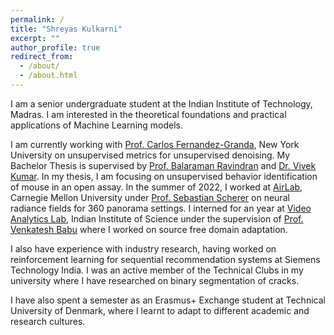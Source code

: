 ```yaml
---
permalink: /
title: "Shreyas Kulkarni"
excerpt: ""
author_profile: true
redirect_from: 
  - /about/
  - /about.html
---
```

I am a senior undergraduate student at the Indian Institute of Technology, Madras. I am interested in the theoretical foundations and practical applications of Machine Learning models. 

I am currently working with [Prof. Carlos Fernandez-Granda](https://cims.nyu.edu/~cfgranda/), New York University on unsupervised metrics for unsupervised denoising. My Bachelor Thesis is supervised by [Prof. Balaraman Ravindran](http://www.cse.iitm.ac.in/~ravi/) and [Dr. Vivek Kumar](https://www.kumarlab.org/2018/03/21/vivek-kumar-phd/). In my thesis, I am focusing on unsupervised behavior identification of mouse in an open assay. In the summer of 2022, I worked at [AirLab](https://theairlab.org/), Carnegie Mellon University under [Prof. Sebastian Scherer](https://theairlab.org/team/sebastian/) on neural radiance fields for 360 panorama settings. I interned for an year at [Video Analytics Lab](https://val.cds.iisc.ac.in/index.html), Indian Institute of Science under the supervision of [Prof. Venkatesh Babu](http://cds.iisc.ac.in/faculty/venky/) where I worked on source free domain adaptation. 


I also have experience with industry research, having worked on reinforcement learning for sequential recommendation systems at Siemens Technology India. I was an active member of the Technical Clubs in my university where I have researched on binary segmentation of cracks. 


I have also spent a semester as an Erasmus+ Exchange student at Technical University of Denmark, where I learnt to adapt to different academic and research cultures. 

<!---
<script type="text/javascript" id="clustrmaps" src="//cdn.clustrmaps.com/map_v2.js?cl=0e1633&w=150&t=tt&d=vuy8oJHmtOg7LUHtjdY1k-B5CjSIsQ-mzVNm9KPAL0M&co=0b4975&cmo=3acc3a&cmn=ff5353&ct=cdd4d9"></script>
-->
